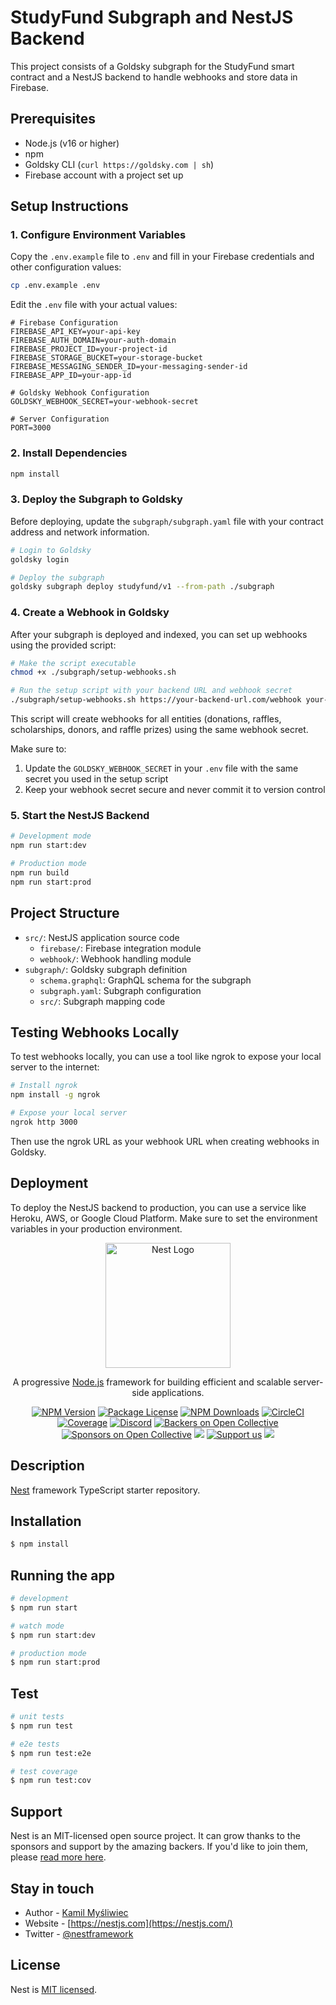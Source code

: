 # StudyFund Subgraph and NestJS Backend

This project consists of a Goldsky subgraph for the StudyFund smart contract and a NestJS backend to handle webhooks and store data in Firebase.

## Prerequisites

- Node.js (v16 or higher)
- npm
- Goldsky CLI (`curl https://goldsky.com | sh`)
- Firebase account with a project set up

## Setup Instructions

### 1. Configure Environment Variables

Copy the `.env.example` file to `.env` and fill in your Firebase credentials and other configuration values:

```bash
cp .env.example .env
```

Edit the `.env` file with your actual values:

```
# Firebase Configuration
FIREBASE_API_KEY=your-api-key
FIREBASE_AUTH_DOMAIN=your-auth-domain
FIREBASE_PROJECT_ID=your-project-id
FIREBASE_STORAGE_BUCKET=your-storage-bucket
FIREBASE_MESSAGING_SENDER_ID=your-messaging-sender-id
FIREBASE_APP_ID=your-app-id

# Goldsky Webhook Configuration
GOLDSKY_WEBHOOK_SECRET=your-webhook-secret

# Server Configuration
PORT=3000
```

### 2. Install Dependencies

```bash
npm install
```

### 3. Deploy the Subgraph to Goldsky

Before deploying, update the `subgraph/subgraph.yaml` file with your contract address and network information.

```bash
# Login to Goldsky
goldsky login

# Deploy the subgraph
goldsky subgraph deploy studyfund/v1 --from-path ./subgraph
```

### 4. Create a Webhook in Goldsky

After your subgraph is deployed and indexed, you can set up webhooks using the provided script:

```bash
# Make the script executable
chmod +x ./subgraph/setup-webhooks.sh

# Run the setup script with your backend URL and webhook secret
./subgraph/setup-webhooks.sh https://your-backend-url.com/webhook your-webhook-secret
```

This script will create webhooks for all entities (donations, raffles, scholarships, donors, and raffle prizes) using the same webhook secret.

Make sure to:
1. Update the `GOLDSKY_WEBHOOK_SECRET` in your `.env` file with the same secret you used in the setup script
2. Keep your webhook secret secure and never commit it to version control

### 5. Start the NestJS Backend

```bash
# Development mode
npm run start:dev

# Production mode
npm run build
npm run start:prod
```

## Project Structure

- `src/`: NestJS application source code
  - `firebase/`: Firebase integration module
  - `webhook/`: Webhook handling module
- `subgraph/`: Goldsky subgraph definition
  - `schema.graphql`: GraphQL schema for the subgraph
  - `subgraph.yaml`: Subgraph configuration
  - `src/`: Subgraph mapping code

## Testing Webhooks Locally

To test webhooks locally, you can use a tool like ngrok to expose your local server to the internet:

```bash
# Install ngrok
npm install -g ngrok

# Expose your local server
ngrok http 3000
```

Then use the ngrok URL as your webhook URL when creating webhooks in Goldsky.

## Deployment

To deploy the NestJS backend to production, you can use a service like Heroku, AWS, or Google Cloud Platform. Make sure to set the environment variables in your production environment.

<p align="center">
  <a href="http://nestjs.com/" target="blank"><img src="https://nestjs.com/img/logo-small.svg" width="200" alt="Nest Logo" /></a>
</p>

[circleci-image]: https://img.shields.io/circleci/build/github/nestjs/nest/master?token=abc123def456
[circleci-url]: https://circleci.com/gh/nestjs/nest

  <p align="center">A progressive <a href="http://nodejs.org" target="_blank">Node.js</a> framework for building efficient and scalable server-side applications.</p>
    <p align="center">
<a href="https://www.npmjs.com/~nestjscore" target="_blank"><img src="https://img.shields.io/npm/v/@nestjs/core.svg" alt="NPM Version" /></a>
<a href="https://www.npmjs.com/~nestjscore" target="_blank"><img src="https://img.shields.io/npm/l/@nestjs/core.svg" alt="Package License" /></a>
<a href="https://www.npmjs.com/~nestjscore" target="_blank"><img src="https://img.shields.io/npm/dm/@nestjs/common.svg" alt="NPM Downloads" /></a>
<a href="https://circleci.com/gh/nestjs/nest" target="_blank"><img src="https://img.shields.io/circleci/build/github/nestjs/nest/master" alt="CircleCI" /></a>
<a href="https://coveralls.io/github/nestjs/nest?branch=master" target="_blank"><img src="https://coveralls.io/repos/github/nestjs/nest/badge.svg?branch=master#9" alt="Coverage" /></a>
<a href="https://discord.gg/G7Qnnhy" target="_blank"><img src="https://img.shields.io/badge/discord-online-brightgreen.svg" alt="Discord"/></a>
<a href="https://opencollective.com/nest#backer" target="_blank"><img src="https://opencollective.com/nest/backers/badge.svg" alt="Backers on Open Collective" /></a>
<a href="https://opencollective.com/nest#sponsor" target="_blank"><img src="https://opencollective.com/nest/sponsors/badge.svg" alt="Sponsors on Open Collective" /></a>
  <a href="https://paypal.me/kamilmysliwiec" target="_blank"><img src="https://img.shields.io/badge/Donate-PayPal-ff3f59.svg"/></a>
    <a href="https://opencollective.com/nest#sponsor"  target="_blank"><img src="https://img.shields.io/badge/Support%20us-Open%20Collective-41B883.svg" alt="Support us"></a>
  <a href="https://twitter.com/nestframework" target="_blank"><img src="https://img.shields.io/twitter/follow/nestframework.svg?style=social&label=Follow"></a>
</p>
  <!--[![Backers on Open Collective](https://opencollective.com/nest/backers/badge.svg)](https://opencollective.com/nest#backer)
  [![Sponsors on Open Collective](https://opencollective.com/nest/sponsors/badge.svg)](https://opencollective.com/nest#sponsor)-->

## Description

[Nest](https://github.com/nestjs/nest) framework TypeScript starter repository.

## Installation

```bash
$ npm install
```

## Running the app

```bash
# development
$ npm run start

# watch mode
$ npm run start:dev

# production mode
$ npm run start:prod
```

## Test

```bash
# unit tests
$ npm run test

# e2e tests
$ npm run test:e2e

# test coverage
$ npm run test:cov
```

## Support

Nest is an MIT-licensed open source project. It can grow thanks to the sponsors and support by the amazing backers. If you'd like to join them, please [read more here](https://docs.nestjs.com/support).

## Stay in touch

- Author - [Kamil Myśliwiec](https://kamilmysliwiec.com)
- Website - [https://nestjs.com](https://nestjs.com/)
- Twitter - [@nestframework](https://twitter.com/nestframework)

## License

Nest is [MIT licensed](LICENSE).
